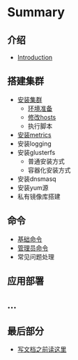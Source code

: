 # Summary


## 介绍
* [Introduction](README.md)

## 搭建集群
* [安装集群](part1/README.md) 
  * [环境准备](part1/a.md)
  * [修改hosts](part1/b.md)
  * 执行脚本
* [安装metrics](part1/c.md)
* 安装logging
* 安装glusterfs
  * 普通安装方式
  * 容器化安装方式
* 安装dnsmasq
* 安装yum源
* 私有镜像库搭建


## 命令
* [基础命令](oc-command.md) 
* [管理员命令](part2/c.md)
* 常见问题处理


## 应用部署

## ...

## 最后部分
* [写文档之前读这里](end/README.md)


